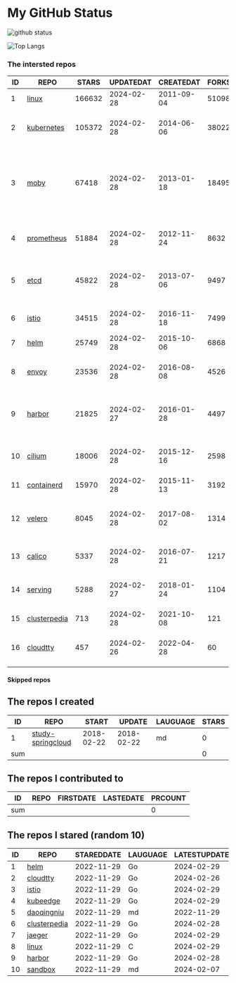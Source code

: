 # My GitHub Status

<img src="https://github-readme-stats-1.yihong0618.vercel.app/api?username=daoqingniu&show_icons=true&&&hide_title=true&count_private=true" alt="github status" />

![Top Langs](https://github-readme-stats-1.yihong0618.vercel.app/api/top-langs/?username=daoqingniu&layout=compact)

<!--START_SECTION:github_repos-->
### The intersted repos
| ID |                              REPO                               | STARS  | UPDATEDAT  | CREATEDAT  | FORKSCOUNT |                                                DESCRIPTIONS                                                |
|----|-----------------------------------------------------------------|--------|------------|------------|------------|------------------------------------------------------------------------------------------------------------|
|  1 | [linux](https://github.com/torvalds/linux)                      | 166632 | 2024-02-28 | 2011-09-04 |      51098 | Linux kernel source tree                                                                                   |
|  2 | [kubernetes](https://github.com/kubernetes/kubernetes)          | 105372 | 2024-02-28 | 2014-06-06 |      38022 | Production-Grade Container Scheduling and Management                                                       |
|  3 | [moby](https://github.com/moby/moby)                            |  67418 | 2024-02-28 | 2013-01-18 |      18495 | The Moby Project - a collaborative project for the container ecosystem to assemble container-based systems |
|  4 | [prometheus](https://github.com/prometheus/prometheus)          |  51884 | 2024-02-28 | 2012-11-24 |       8632 | The Prometheus monitoring system and time series database.                                                 |
|  5 | [etcd](https://github.com/etcd-io/etcd)                         |  45822 | 2024-02-28 | 2013-07-06 |       9497 | Distributed reliable key-value store for the most critical data of a distributed system                    |
|  6 | [istio](https://github.com/istio/istio)                         |  34515 | 2024-02-28 | 2016-11-18 |       7499 | Connect, secure, control, and observe services.                                                            |
|  7 | [helm](https://github.com/helm/helm)                            |  25749 | 2024-02-28 | 2015-10-06 |       6868 | The Kubernetes Package Manager                                                                             |
|  8 | [envoy](https://github.com/envoyproxy/envoy)                    |  23536 | 2024-02-28 | 2016-08-08 |       4526 | Cloud-native high-performance edge/middle/service proxy                                                    |
|  9 | [harbor](https://github.com/goharbor/harbor)                    |  21825 | 2024-02-27 | 2016-01-28 |       4497 | An open source trusted cloud native registry project that stores, signs, and scans content.                |
| 10 | [cilium](https://github.com/cilium/cilium)                      |  18006 | 2024-02-28 | 2015-12-16 |       2598 | eBPF-based Networking, Security, and Observability                                                         |
| 11 | [containerd](https://github.com/containerd/containerd)          |  15970 | 2024-02-28 | 2015-11-13 |       3192 | An open and reliable container runtime                                                                     |
| 12 | [velero](https://github.com/vmware-tanzu/velero)                |   8045 | 2024-02-28 | 2017-08-02 |       1314 | Backup and migrate Kubernetes applications and their persistent volumes                                    |
| 13 | [calico](https://github.com/projectcalico/calico)               |   5337 | 2024-02-28 | 2016-07-21 |       1217 | Cloud native networking and network security                                                               |
| 14 | [serving](https://github.com/knative/serving)                   |   5288 | 2024-02-27 | 2018-01-24 |       1104 | Kubernetes-based, scale-to-zero, request-driven compute                                                    |
| 15 | [clusterpedia](https://github.com/clusterpedia-io/clusterpedia) |    713 | 2024-02-28 | 2021-10-08 |        121 | The Encyclopedia of Kubernetes clusters                                                                    |
| 16 | [cloudtty](https://github.com/cloudtty/cloudtty)                |    457 | 2024-02-26 | 2022-04-28 |         60 | A Friendly Kubernetes CloudShell (Web Terminal) !                                                          |



#### Skipped repos
<!--END_SECTION:github_repos-->

<!--START_SECTION:my_github-->
## The repos I created
| ID  |                                 REPO                                 |   START    |   UPDATE   | LAUGUAGE | STARS |
|-----|----------------------------------------------------------------------|------------|------------|----------|-------|
|   1 | [study-springcloud](https://github.com/daoqingniu/study-springcloud) | 2018-02-22 | 2018-02-22 | md       |     0 |
| sum |                                                                      |            |            |          |     0 |

## The repos I contributed to
| ID  | REPO | FIRSTDATE | LASTEDATE | PRCOUNT |
|-----|------|-----------|-----------|---------|
| sum |      |           |           |       0 |

## The repos I stared (random 10)
| ID |                              REPO                               | STAREDDATE | LAUGUAGE | LATESTUPDATE |
|----|-----------------------------------------------------------------|------------|----------|--------------|
|  1 | [helm](https://github.com/helm/helm)                            | 2022-11-29 | Go       | 2024-02-29   |
|  2 | [cloudtty](https://github.com/cloudtty/cloudtty)                | 2022-11-29 | Go       | 2024-02-26   |
|  3 | [istio](https://github.com/istio/istio)                         | 2022-11-29 | Go       | 2024-02-29   |
|  4 | [kubeedge](https://github.com/kubeedge/kubeedge)                | 2022-11-29 | Go       | 2024-02-29   |
|  5 | [daoqingniu](https://github.com/daoqingniu/daoqingniu)          | 2022-11-29 | md       | 2022-11-29   |
|  6 | [clusterpedia](https://github.com/clusterpedia-io/clusterpedia) | 2022-11-29 | Go       | 2024-02-28   |
|  7 | [jaeger](https://github.com/jaegertracing/jaeger)               | 2022-11-29 | Go       | 2024-02-29   |
|  8 | [linux](https://github.com/torvalds/linux)                      | 2022-11-29 | C        | 2024-02-29   |
|  9 | [harbor](https://github.com/goharbor/harbor)                    | 2022-11-29 | Go       | 2024-02-28   |
| 10 | [sandbox](https://github.com/cncf/sandbox)                      | 2022-11-29 | md       | 2024-02-07   |

<!--END_SECTION:my_github-->
